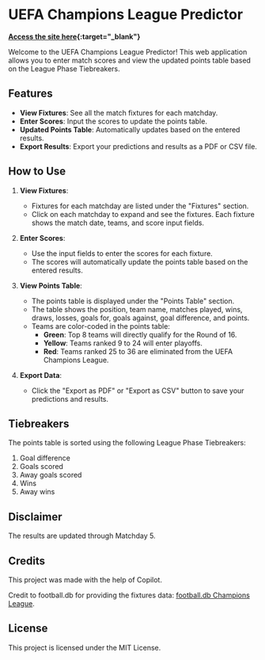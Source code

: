 # UEFA Champions League Predictor

**[Access the site here](https://apex4710.github.io/){:target="_blank"}**

Welcome to the UEFA Champions League Predictor! This web application allows you to enter match scores and view the updated points table based on the League Phase Tiebreakers.

## Features
- **View Fixtures**: See all the match fixtures for each matchday.
- **Enter Scores**: Input the scores to update the points table.
- **Updated Points Table**: Automatically updates based on the entered results.
- **Export Results**: Export your predictions and results as a PDF or CSV file.

## How to Use

1. **View Fixtures**:
   - Fixtures for each matchday are listed under the "Fixtures" section.
   - Click on each matchday to expand and see the fixtures. Each fixture shows the match date, teams, and score input fields.

2. **Enter Scores**:
   - Use the input fields to enter the scores for each fixture.
   - The scores will automatically update the points table based on the entered results.

3. **View Points Table**:
   - The points table is displayed under the "Points Table" section.
   - The table shows the position, team name, matches played, wins, draws, losses, goals for, goals against, goal difference, and points.
   - Teams are color-coded in the points table:
     - **Green**: Top 8 teams will directly qualify for the Round of 16.
     - **Yellow**: Teams ranked 9 to 24 will enter playoffs.
     - **Red**: Teams ranked 25 to 36 are eliminated from the UEFA Champions League.

4. **Export Data**:
   - Click the "Export as PDF" or "Export as CSV" button to save your predictions and results.

## Tiebreakers

The points table is sorted using the following League Phase Tiebreakers:
1. Goal difference
2. Goals scored
3. Away goals scored
4. Wins
5. Away wins

## Disclaimer

The results are updated through Matchday 5.

## Credits

This project was made with the help of Copilot.

Credit to football.db for providing the fixtures data: [football.db Champions League](https://github.com/openfootball/champions-league).

## License

This project is licensed under the MIT License.
